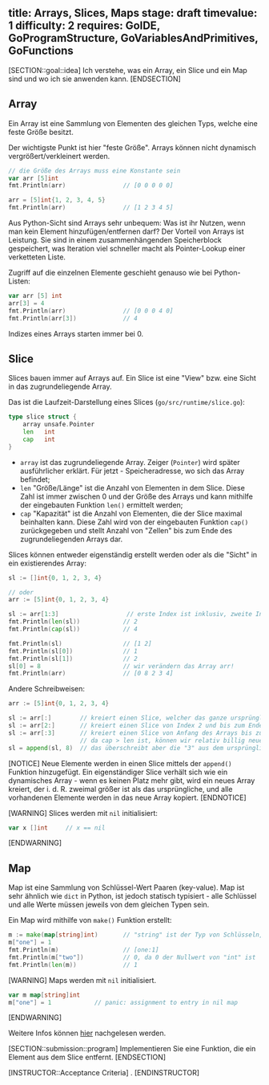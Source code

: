 title: Arrays, Slices, Maps
stage: draft
timevalue: 1
difficulty: 2
requires: GoIDE, GoProgramStructure, GoVariablesAndPrimitives, GoFunctions
---

[SECTION::goal::idea]
Ich verstehe, was ein Array, ein Slice und ein Map sind und wo ich sie anwenden kann.
[ENDSECTION]

## Array

Ein Array ist eine Sammlung von Elementen des gleichen Typs, welche eine feste Größe besitzt.

Der wichtigste Punkt ist hier "feste Größe". Arrays können nicht dynamisch vergrößert/verkleinert werden.
```go
// die Größe des Arrays muss eine Konstante sein
var arr [5]int
fmt.Println(arr)                // [0 0 0 0 0]

arr = [5]int{1, 2, 3, 4, 5}
fmt.Println(arr)                // [1 2 3 4 5]
```

Aus Python-Sicht sind Arrays sehr unbequem: Was ist ihr Nutzen, wenn man kein Element hinzufügen/entfernen darf?
Der Vorteil von Arrays ist Leistung. Sie sind in einem zusammenhängenden Speicherblock gespeichert, was Iteration
viel schneller macht als Pointer-Lookup einer verketteten Liste.

Zugriff auf die einzelnen Elemente geschieht genauso wie bei Python-Listen:
```go
var arr [5] int
arr[3] = 4
fmt.Println(arr)                // [0 0 0 4 0]
fmt.Println(arr[3])             // 4
```

Indizes eines Arrays starten immer bei 0.

## Slice

Slices bauen immer auf Arrays auf. Ein Slice ist eine "View" bzw. eine Sicht in das zugrundeliegende Array.

Das ist die Laufzeit-Darstellung eines Slices (`go/src/runtime/slice.go`):
```go
type slice struct {
    array unsafe.Pointer
    len   int
    cap   int
}
```

* `array` ist das zugrundeliegende Array. Zeiger (`Pointer`) wird später ausführlicher erklärt. Für jetzt - Speicheradresse, wo sich das Array befindet;
* `len` "Größe/Länge" ist die Anzahl von Elementen in dem Slice. Diese Zahl ist immer zwischen 0 und der Größe des Arrays und kann mithilfe der eingebauten Funktion `len()` ermittelt werden;
* `cap` "Kapazität" ist die Anzahl von Elementen, die der Slice maximal beinhalten kann. Diese Zahl wird von der eingebauten Funktion `cap()` zurückgegeben und stellt
Anzahl von "Zellen" bis zum Ende des zugrundeliegenden Arrays dar.

Slices können entweder eigenständig erstellt werden oder als die "Sicht" in ein existierendes Array:
```go
sl := []int{0, 1, 2, 3, 4}

// oder
arr := [5]int{0, 1, 2, 3, 4}

sl := arr[1:3]                   // erste Index ist inklusiv, zweite Index ist exklusiv
fmt.Println(len(sl))            // 2
fmt.Println(cap(sl))            // 4

fmt.Println(sl)                 // [1 2]
fmt.Println(sl[0])              // 1
fmt.Println(sl[1])              // 2
sl[0] = 8                       // wir verändern das Array arr!
fmt.Println(arr)                // [0 8 2 3 4]
```

Andere Schreibweisen:
```go
arr := [5]int{0, 1, 2, 3, 4}

sl := arr[:]        // kreiert einen Slice, welcher das ganze ursprüngliche Array beinhaltet (len = 5, cap = 5)
sl := arr[2:]       // kreiert einen Slice von Index 2 und bis zum Ende des Arrays (len = 3, cap = 3)
sl := arr[:3]       // kreiert einen Slice von Anfang des Arrays bis zu der Index 3 (exklusiv) (len = 3, cap = 5)
                    // da cap > len ist, können wir relativ billig neue Elemente hinzufügen
sl = append(sl, 8)  // das überschreibt aber die "3" aus dem ursprünglichen Array!
```

[NOTICE]
Neue Elemente werden in einen Slice mittels der `append()` Funktion hinzugefügt. 
Ein eigenständiger Slice verhält sich wie ein dynamisches Array - wenn es keinen Platz mehr gibt,
wird ein neues Array kreiert, der i. d. R. zweimal größer ist als das ursprüngliche, 
und alle vorhandenen Elemente werden in das neue Array kopiert.
[ENDNOTICE]

[WARNING]
Slices werden mit `nil` initialisiert:
```go
var x []int     // x == nil
```
[ENDWARNING]

## Map

Map ist eine Sammlung von Schlüssel-Wert Paaren (key-value).
Map ist sehr ähnlich wie `dict` in Python, ist jedoch statisch typisiert - 
alle Schlüssel und alle Werte müssen jeweils von dem gleichen Typen sein.

Ein Map wird mithilfe von `make()` Funktion erstellt:
```go
m := make(map[string]int)       // "string" ist der Typ von Schlüsseln, "int" ist der Typ von Werten
m["one"] = 1
fmt.Println(m)                  // [one:1]
fmt.Println(m["two"])           // 0, da 0 der Nullwert von "int" ist
fmt.Println(len(m))             // 1
```

[WARNING]
Maps werden mit `nil` initialisiert.
```go
var m map[string]int
m["one"] = 1            // panic: assignment to entry in nil map 
```
[ENDWARNING]

Weitere Infos können [hier](https://go.dev/blog/maps) nachgelesen werden.

[SECTION::submission::program]
Implementieren Sie eine Funktion, die ein Element aus dem Slice entfernt.
[ENDSECTION]

[INSTRUCTOR::Acceptance Criteria]
.
[ENDINSTRUCTOR]
